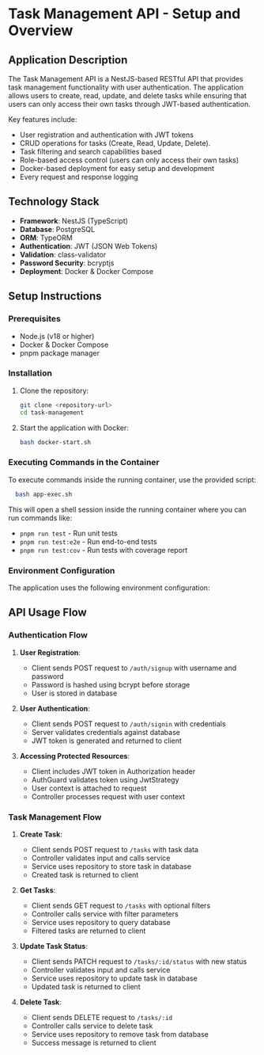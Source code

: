 # Task Management API - Setup and Overview

## Application Description

The Task Management API is a NestJS-based RESTful API that provides task management functionality with user authentication. The application allows users to create, read, update, and delete tasks while ensuring that users can only access their own tasks through JWT-based authentication.

Key features include:
- User registration and authentication with JWT tokens
- CRUD operations for tasks (Create, Read, Update, Delete).
- Task filtering and search capabilities based 
- Role-based access control (users can only access their own tasks)
- Docker-based deployment for easy setup and development
- Every request and response logging

## Technology Stack

- **Framework**: NestJS (TypeScript)
- **Database**: PostgreSQL
- **ORM**: TypeORM
- **Authentication**: JWT (JSON Web Tokens)
- **Validation**: class-validator
- **Password Security**: bcryptjs
- **Deployment**: Docker & Docker Compose

## Setup Instructions

### Prerequisites

- Node.js (v18 or higher)
- Docker & Docker Compose
- pnpm package manager

### Installation

1. Clone the repository:

   ```bash
   git clone <repository-url>
   cd task-management
   ```

2. Start the application with Docker:

   ```bash
   bash docker-start.sh
   ```


### Executing Commands in the Container

To execute commands inside the running container, use the provided script:

```bash
  bash app-exec.sh
```

This will open a shell session inside the running container where you can run commands like:

- `pnpm run test` - Run unit tests
- `pnpm run test:e2e` - Run end-to-end tests
- `pnpm run test:cov` - Run tests with coverage report

### Environment Configuration

The application uses the following environment configuration:


## API Usage Flow

### Authentication Flow

1. **User Registration**:
    - Client sends POST request to `/auth/signup` with username and password
    - Password is hashed using bcrypt before storage
    - User is stored in database

2. **User Authentication**:
    - Client sends POST request to `/auth/signin` with credentials
    - Server validates credentials against database
    - JWT token is generated and returned to client

3. **Accessing Protected Resources**:
    - Client includes JWT token in Authorization header
    - AuthGuard validates token using JwtStrategy
    - User context is attached to request
    - Controller processes request with user context

### Task Management Flow

1. **Create Task**:
    - Client sends POST request to `/tasks` with task data
    - Controller validates input and calls service
    - Service uses repository to store task in database
    - Created task is returned to client

2. **Get Tasks**:
    - Client sends GET request to `/tasks` with optional filters
    - Controller calls service with filter parameters
    - Service uses repository to query database
    - Filtered tasks are returned to client

3. **Update Task Status**:
    - Client sends PATCH request to `/tasks/:id/status` with new status
    - Controller validates input and calls service
    - Service uses repository to update task in database
    - Updated task is returned to client

4. **Delete Task**:
    - Client sends DELETE request to `/tasks/:id`
    - Controller calls service to delete task
    - Service uses repository to remove task from database
    - Success message is returned to client